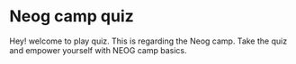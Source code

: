# Neog camp quiz
Hey! welcome to play quiz. This is regarding the Neog camp. Take the quiz and empower yourself with NEOG camp basics. 